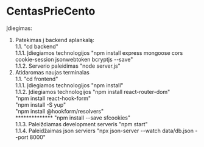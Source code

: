 # CentasPrieCento
Įdiegimas:
1. Patekimas į backend aplankalą:\
    1.1. "cd backend"\
        1.1.1. Įdiegiamos technologijos "npm install express mongoose cors cookie-session jsonwebtoken bcryptjs --save"\
        1.1.2. Serverio paleidimas "node server.js"
2. Atidaromas naujas terminalas\
    1.1. "cd frontend"\
        1.1.1. Įdiegiamos technologijos "npm install"\
        1.1.2. Įdiegiamos technologijos "npm install react-router-dom"\
                                        "npm install react-hook-form"\
                                        "npm install -S yup"\
                                        "npm install @hookform/resolvers"\
            **************              "npm install --save sfcookies"\
        1.1.3. Paleiždiamas development serveris "npm start"\
        1.1.4. Paleidžaimas json serviers "npx json-server --watch data/db.json --port 8000"
